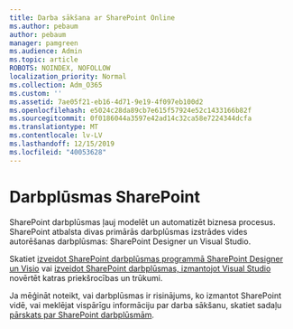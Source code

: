 ```yaml
---
title: Darba sākšana ar SharePoint Online
ms.author: pebaum
author: pebaum
manager: pamgreen
ms.audience: Admin
ms.topic: article
ROBOTS: NOINDEX, NOFOLLOW
localization_priority: Normal
ms.collection: Adm_O365
ms.custom: ''
ms.assetid: 7ae05f21-eb16-4d71-9e19-4f097eb100d2
ms.openlocfilehash: e5024c28da89cb7e615f57924e52c1433166b82f
ms.sourcegitcommit: 0f0186044a3597e42ad14c32ca58e7224344dcfa
ms.translationtype: MT
ms.contentlocale: lv-LV
ms.lasthandoff: 12/15/2019
ms.locfileid: "40053628"
---
```

# <a name="workflows-in-sharepoint"></a>Darbplūsmas SharePoint

SharePoint darbplūsmas ļauj modelēt un automatizēt biznesa procesus. SharePoint atbalsta divas primārās darbplūsmas izstrādes vides autorēšanas darbplūsmas: SharePoint Designer un Visual Studio. 

Skatiet [izveidot SharePoint darbplūsmas programmā SharePoint Designer un Visio](https://docs.microsoft.com/sharepoint/dev/general-development/develop-sharepoint-workflows-using-visual-studio) vai [izveidot SharePoint darbplūsmas, izmantojot Visual Studio](https://docs.microsoft.com/sharepoint/dev/general-development/develop-sharepoint-workflows-using-visual-studio) novērtēt katras priekšrocības un trūkumi. 

Ja mēģināt noteikt, vai darbplūsmas ir risinājums, ko izmantot SharePoint vidē, vai meklējat vispārīgu informāciju par darba sākšanu, skatiet sadaļu [pārskats par SharePoint darbplūsmām](https://docs.microsoft.com/sharepoint/dev/general-development/get-started-with-workflows-in-sharepoint#overview-of-workflows-in-sharepoint).